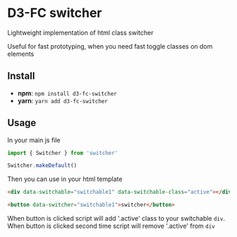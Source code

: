 # D3-FC switcher

Lightweight implementation of html class switcher

Useful for fast prototyping, when you need fast toggle classes on dom elements

## Install

* **npm**: `npm install d3-fc-switcher` 
* **yarn**: `yarn add d3-fc-switcher`

## Usage

In your main js file
```javascript
import { Switcher } from 'switcher'

Switcher.makeDefault()
```
Then you can use in your html template

```html
<div data-switchable="switchable1" data-switchable-class="active"></div>

<button data-switcher="switchable1">switcher</button>
```

When button is clicked script will add '.active' class to your switchable `div`.
When button is clicked second time script will remove '.active' from `div`
